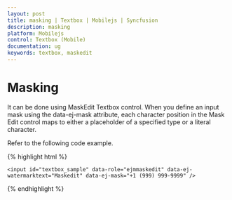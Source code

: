```yaml
---
layout: post
title: masking | Textbox | Mobilejs | Syncfusion
description: masking
platform: Mobilejs
control: Textbox (Mobile)
documentation: ug
keywords: textbox, maskedit
---
```


# Masking

It can be done using MaskEdit Textbox control. When you define an input mask using the data-ej-mask attribute, each character position in the Mask Edit control maps to either a placeholder of a specified type or a literal character.

Refer to the following code example.

{% highlight html %}

    <input id="textbox_sample" data-role="ejmmaskedit" data-ej-watermarktext="Maskedit" data-ej-mask="+1 (999) 999-9999" />

{% endhighlight %}


